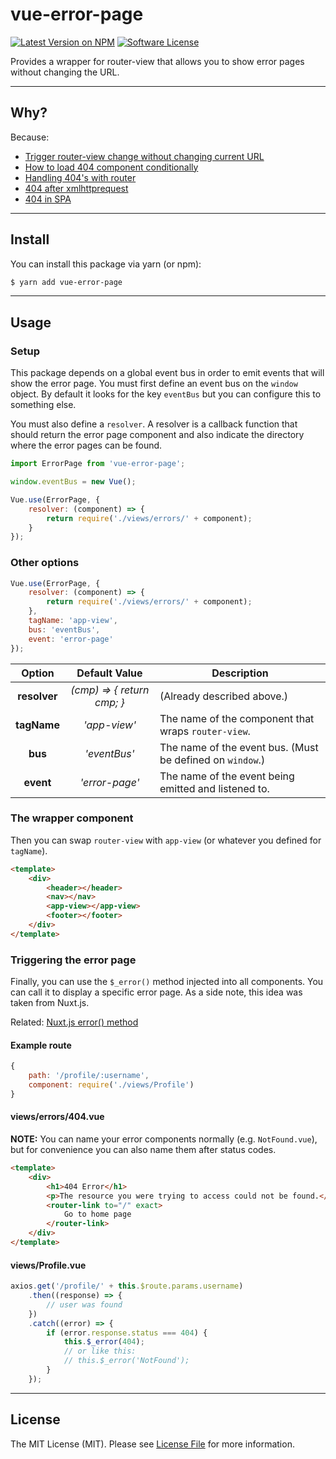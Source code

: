 # vue-error-page

[![Latest Version on NPM](https://img.shields.io/npm/v/vue-error-page.svg?style=flat-square)](https://www.npmjs.com/package/vue-error-page)
[![Software License](https://img.shields.io/badge/license-MIT-brightgreen.svg?style=flat-square)](LICENSE.md)

Provides a wrapper for router-view that allows you to show error pages without changing the URL.

___
## Why?

Because:

- [Trigger router-view change without changing current URL](https://github.com/vuejs/vue-router/issues/977)
- [How to load 404 component conditionally](https://forum.vuejs.org/t/how-to-load-404-component-conditionally/7781)
- [Handling 404's with router](https://laracasts.com/discuss/channels/vue/handling-404s-with-router)
- [404 after xmlhttprequest](https://forum.vuejs.org/t/404-after-xmlhttprequest/5362)
- [404 in SPA](https://forum.vuejs.org/t/404-in-spa/9399)

___
## Install

You can install this package via yarn (or npm):

```bash
$ yarn add vue-error-page
```

___
## Usage

### Setup

This package depends on a global event bus in order to emit events that will show the error page. You must first define an event bus on the `window` object. By default it looks for the key `eventBus` but you can configure this to something else.

You must also define a `resolver`. A resolver is a callback function that should return the error page component and also indicate the directory where the error pages can be found.

```js
import ErrorPage from 'vue-error-page';

window.eventBus = new Vue();

Vue.use(ErrorPage, {
    resolver: (component) => {
        return require('./views/errors/' + component);
    }
});
```

### Other options

```js
Vue.use(ErrorPage, {
    resolver: (component) => {
        return require('./views/errors/' + component);
    },
    tagName: 'app-view',
    bus: 'eventBus',
    event: 'error-page'
});
```

Option       | Default Value  | Description
:----------: | :------------: | -----------
**resolver** | *(cmp) => { return cmp; }* | (Already described above.)
**tagName**  | *'app-view'*   | The name of the component that wraps `router-view`.
**bus**      | *'eventBus'*   | The name of the event bus. (Must be defined on `window`.)
**event**    | *'error-page'* | The name of the event being emitted and listened to.

### The wrapper component

Then you can swap `router-view` with `app-view` (or whatever you defined for `tagName`).

```html
<template>
    <div>
        <header></header>
        <nav></nav>
        <app-view></app-view>
        <footer></footer>
    </div>
</template>
```

### Triggering the error page

Finally, you can use the `$_error()` method injected into all components. You can call it to display a specific error page. As a side note, this idea was taken from Nuxt.js.

Related: [Nuxt.js error() method](https://nuxtjs.org/guide/async-data#handling-errors)

#### Example route

```js
{
    path: '/profile/:username',
    component: require('./views/Profile')
}
```

#### views/errors/404.vue

**NOTE:** You can name your error components normally (e.g. `NotFound.vue`), but for convenience you can also name them after status codes.

```html
<template>
    <div>
        <h1>404 Error</h1>
        <p>The resource you were trying to access could not be found.</p>
        <router-link to="/" exact>
            Go to home page
        </router-link>
    </div>
</template>

```

#### views/Profile.vue

```js
axios.get('/profile/' + this.$route.params.username)
    .then((response) => {
        // user was found
    })
    .catch((error) => {
        if (error.response.status === 404) {
            this.$_error(404);
            // or like this:
            // this.$_error('NotFound');
        }
    });
```

___
## License

The MIT License (MIT). Please see [License File](LICENSE.md) for more information.
